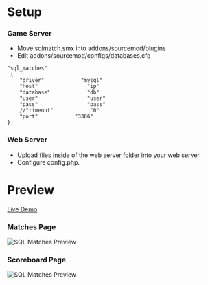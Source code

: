 
# Setup

### Game Server
- Move sqlmatch.smx into addons/sourcemod/plugins
- Edit addons/sourcemod/configs/databases.cfg
```
"sql_matches"
 {
    "driver"            "mysql"
    "host"                "ip"
    "database"            "db"
    "user"                "user"
    "pass"                "pass"
    //"timeout"            "0"
    "port"            "3306"
}
```
### Web Server
- Upload files inside of the web server folder into your web server.
- Configure config.php.

# Preview
[Live Demo](https://districtnine.host/dev/demos/sql-matches/)
### Matches Page
![SQL Matches Preview](https://i.imgur.com/c4Zxyvt.png)

### Scoreboard Page
![SQL Matches Preview](https://i.imgur.com/pAi46az.png)
